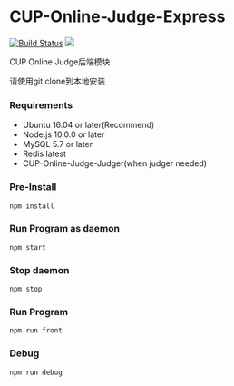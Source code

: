 # CUP-Online-Judge-Express
[![Build Status](https://travis-ci.com/CUP-ACM-Programming-Club/CUP-Online-Judge-Express.svg?branch=master)](https://travis-ci.com/CUP-ACM-Programming-Club/CUP-Online-Judge-Express)
[![](https://img.shields.io/github/license/CUP-ACM-Programming-Club/CUP-Online-Judge-Express.svg)](https://github.com/CUP-ACM-Programming-Club/CUP-Online-Judge-Express/blob/master/LICENSE)

CUP Online Judge后端模块

请使用git clone到本地安装

### Requirements
* Ubuntu 16.04 or later(Recommend)
* Node.js 10.0.0 or later
* MySQL 5.7 or later
* Redis latest
* CUP-Online-Judge-Judger(when judger needed)

### Pre-Install
``npm install``

### Run Program as daemon
``npm start``

### Stop daemon
``npm stop``

### Run Program
``npm run front``

### Debug
``npm run debug``

